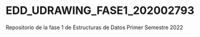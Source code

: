 # EDD_UDRAWING_FASE1_202002793
Repositorio de la fase 1 de Estructuras de Datos Primer Semestre 2022
